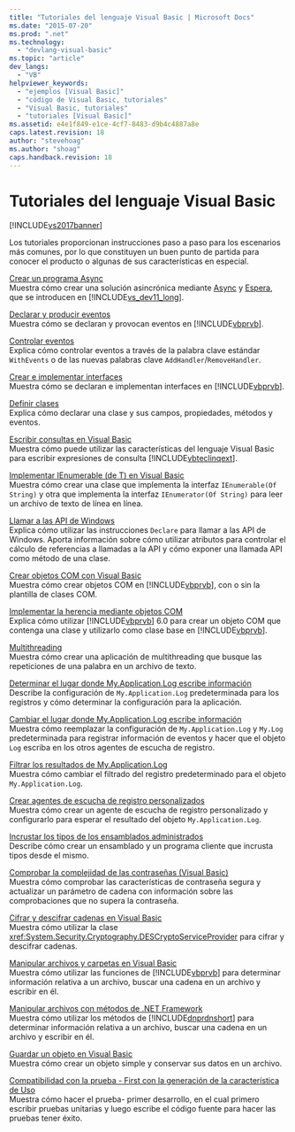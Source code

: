 ```yaml
---
title: "Tutoriales del lenguaje Visual Basic | Microsoft Docs"
ms.date: "2015-07-20"
ms.prod: ".net"
ms.technology: 
  - "devlang-visual-basic"
ms.topic: "article"
dev_langs: 
  - "VB"
helpviewer_keywords: 
  - "ejemplos [Visual Basic]"
  - "código de Visual Basic, tutoriales"
  - "Visual Basic, tutoriales"
  - "tutoriales [Visual Basic]"
ms.assetid: e4e1f849-e1ce-4cf7-8483-d9b4c4887a8e
caps.latest.revision: 18
author: "stevehoag"
ms.author: "shoag"
caps.handback.revision: 18
---
```

# Tutoriales del lenguaje Visual Basic
[!INCLUDE[vs2017banner](../visual-basic/developing-apps/includes/vs2017banner.md)]

Los tutoriales proporcionan instrucciones paso a paso para los escenarios más comunes, por lo que constituyen un buen punto de partida para conocer el producto o algunas de sus características en especial.  
  
 [Crear un programa Async](../Topic/Walkthrough:%20Accessing%20the%20Web%20by%20Using%20Async%20and%20Await%20\(C%23%20and%20Visual%20Basic\).md)  
 Muestra cómo crear una solución asincrónica mediante [Async](../visual-basic/language-reference/modifiers/async.md) y [Espera](../visual-basic/language-reference/operators/await-operator.md), que se introducen en [!INCLUDE[vs_dev11_long](../csharp/includes/vs-dev11-long-md.md)].  
  
 [Declarar y producir eventos](../visual-basic/programming-guide/language-features/events/walkthrough-declaring-and-raising-events.md)  
 Muestra cómo se declaran y provocan eventos en [!INCLUDE[vbprvb](../csharp/programming-guide/concepts/linq/includes/vbprvb-md.md)].  
  
 [Controlar eventos](../visual-basic/programming-guide/language-features/events/walkthrough-handling-events.md)  
 Explica cómo controlar eventos a través de la palabra clave estándar `WithEvents` o de las nuevas palabras clave `AddHandler`\/`RemoveHandler`.  
  
 [Crear e implementar interfaces](../visual-basic/programming-guide/language-features/interfaces/walkthrough-creating-and-implementing-interfaces.md)  
 Muestra cómo se declaran e implementan interfaces en [!INCLUDE[vbprvb](../csharp/programming-guide/concepts/linq/includes/vbprvb-md.md)].  
  
 [Definir clases](../visual-basic/programming-guide/language-features/objects-and-classes/walkthrough-defining-classes.md)  
 Explica cómo declarar una clase y sus campos, propiedades, métodos y eventos.  
  
 [Escribir consultas en Visual Basic](../visual-basic/programming-guide/concepts/linq/walkthrough-writing-queries.md)  
 Muestra cómo puede utilizar las características del lenguaje Visual Basic para escribir expresiones de consulta [!INCLUDE[vbteclinqext](../csharp/getting-started/includes/vbteclinqext-md.md)].  
  
 [Implementar IEnumerable \(de T\) en Visual Basic](../visual-basic/programming-guide/language-features/control-flow/walkthrough-implementing-ienumerable-of-t.md)  
 Muestra cómo crear una clase que implementa la interfaz `IEnumerable(Of String)` y otra que implementa la interfaz `IEnumerator(Of String)` para leer un archivo de texto de línea en línea.  
  
 [Llamar a las API de Windows](../visual-basic/programming-guide/com-interop/walkthrough-calling-windows-apis.md)  
 Explica cómo utilizar las instrucciones `Declare` para llamar a las API de Windows.  Aporta información sobre cómo utilizar atributos para controlar el cálculo de referencias a llamadas a la API y cómo exponer una llamada API como método de una clase.  
  
 [Crear objetos COM con Visual Basic](../visual-basic/programming-guide/com-interop/walkthrough-creating-com-objects.md)  
 Muestra cómo crear objetos COM en [!INCLUDE[vbprvb](../csharp/programming-guide/concepts/linq/includes/vbprvb-md.md)], con o sin la plantilla de clases COM.  
  
 [Implementar la herencia mediante objetos COM](../visual-basic/programming-guide/com-interop/walkthrough-implementing-inheritance-with-com-objects.md)  
 Explica cómo utilizar [!INCLUDE[vbprvb](../csharp/programming-guide/concepts/linq/includes/vbprvb-md.md)] 6.0 para crear un objeto COM que contenga una clase y utilizarlo como clase base en [!INCLUDE[vbprvb](../csharp/programming-guide/concepts/linq/includes/vbprvb-md.md)].  
  
 [Multithreading](../Topic/Walkthrough:%20Multithreading%20with%20the%20BackgroundWorker%20Component%20\(C%23%20and%20Visual%20Basic\).md)  
 Muestra cómo crear una aplicación de multithreading que busque las repeticiones de una palabra en un archivo de texto.  
  
 [Determinar el lugar donde My.Application.Log escribe información](../visual-basic/developing-apps/programming/log-info/walkthrough-determining-where-my-application-log-writes-information.md)  
 Describe la configuración de `My.Application.Log` predeterminada para los registros y cómo determinar la configuración para la aplicación.  
  
 [Cambiar el lugar donde My.Application.Log escribe información](../visual-basic/developing-apps/programming/log-info/walkthrough-changing-where-my-application-log-writes-information.md)  
 Muestra cómo reemplazar la configuración de `My.Application.Log` y `My.Log` predeterminada para registrar información de eventos y hacer que el objeto `Log` escriba en los otros agentes de escucha de registro.  
  
 [Filtrar los resultados de My.Application.Log](../visual-basic/developing-apps/programming/log-info/walkthrough-filtering-my-application-log-output.md)  
 Muestra cómo cambiar el filtrado del registro predeterminado para el objeto `My.Application.Log`.  
  
 [Crear agentes de escucha de registro personalizados](../visual-basic/developing-apps/programming/log-info/walkthrough-creating-custom-log-listeners.md)  
 Muestra cómo crear un agente de escucha de registro personalizado y configurarlo para esperar el resultado del objeto `My.Application.Log`.  
  
 [Incrustar los tipos de los ensamblados administrados](../Topic/Walkthrough:%20Embedding%20Types%20from%20Managed%20Assemblies%20\(C%23%20and%20Visual%20Basic\).md)  
 Describe cómo crear un ensamblado y un programa cliente que incrusta tipos desde el mismo.  
  
 [Comprobar la complejidad de las contraseñas \(Visual Basic\)](../visual-basic/programming-guide/language-features/strings/walkthrough-validating-that-passwords-are-complex.md)  
 Muestra cómo comprobar las características de contraseña segura y actualizar un parámetro de cadena con información sobre las comprobaciones que no supera la contraseña.  
  
 [Cifrar y descifrar cadenas en Visual Basic](../visual-basic/programming-guide/language-features/strings/walkthrough-encrypting-and-decrypting-strings.md)  
 Muestra cómo utilizar la clase <xref:System.Security.Cryptography.DESCryptoServiceProvider> para cifrar y descifrar cadenas.  
  
 [Manipular archivos y carpetas en Visual Basic](../visual-basic/developing-apps/programming/drives-directories-files/walkthrough-manipulating-files-and-directories.md)  
 Muestra cómo utilizar las funciones de [!INCLUDE[vbprvb](../csharp/programming-guide/concepts/linq/includes/vbprvb-md.md)] para determinar información relativa a un archivo, buscar una cadena en un archivo y escribir en él.  
  
 [Manipular archivos con métodos de .NET Framework](../visual-basic/developing-apps/programming/drives-directories-files/walkthrough-manipulating-files-by-using-net-framework-methods.md)  
 Muestra cómo utilizar los métodos de [!INCLUDE[dnprdnshort](../csharp/getting-started/includes/dnprdnshort-md.md)] para determinar información relativa a un archivo, buscar una cadena en un archivo y escribir en él.  
  
 [Guardar un objeto en Visual Basic](../Topic/Walkthrough:%20Persisting%20an%20Object%20\(C%23%20and%20Visual%20Basic\).md)  
 Muestra cómo crear un objeto simple y conservar sus datos en un archivo.  
  
 [Compatibilidad con la prueba \- First con la generación de la característica de Uso](../Topic/Walkthrough:%20Test-First%20Support%20with%20the%20Generate%20From%20Usage%20Feature.md)  
 Muestra cómo hacer el prueba\- primer desarrollo, en el cual primero escribir pruebas unitarias y luego escribe el código fuente para hacer las pruebas tener éxito.